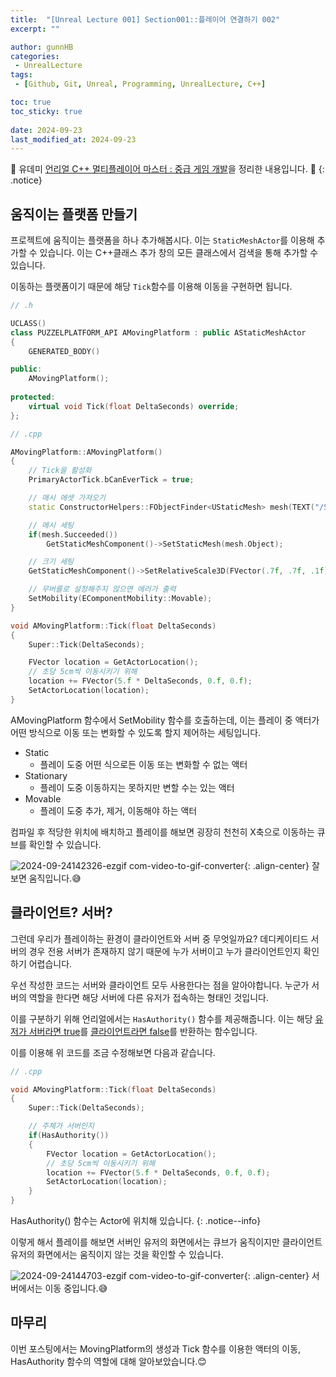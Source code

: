 ```yaml
---
title:  "[Unreal Lecture 001] Section001::플레이어 연결하기 002"
excerpt: ""

author: gunnHB
categories: 
 - UnrealLecture
tags: 
 - [Github, Git, Unreal, Programming, UnrealLecture, C++]

toc: true
toc_sticky: true
 
date: 2024-09-23
last_modified_at: 2024-09-23
---
```


🔔 유데미 [언리얼 C++ 멀티플레이어 마스터 : 중급 게임 개발](https://www.udemy.com/course/best-unreal-c/?couponCode=ST22MT92324B)을 정리한 내용입니다. 🔔
{: .notice}

## 움직이는 플랫폼 만들기
프로젝트에 움직이는 플랫폼을 하나 추가해봅시다. 이는 `StaticMeshActor`를 이용해 추가할 수 있습니다. 이는 C++클래스 추가 창의 모든 클래스에서 검색을 통해 추가할 수 있습니다.

이동하는 플랫폼이기 때문에 해당 `Tick`함수를 이용해 이동을 구현하면 됩니다.

```c++
// .h

UCLASS()
class PUZZELPLATFORM_API AMovingPlatform : public AStaticMeshActor
{
	GENERATED_BODY()

public:
	AMovingPlatform();
	
protected:
    virtual void Tick(float DeltaSeconds) override;
};
```

```c++
// .cpp

AMovingPlatform::AMovingPlatform()
{
	// Tick을 활성화
	PrimaryActorTick.bCanEverTick = true;

	// 매시 에셋 가져오기
	static ConstructorHelpers::FObjectFinder<UStaticMesh> mesh(TEXT("/Script/Engine.StaticMesh'/Engine/EngineMeshes/Cube.Cube'"));

	// 메시 세팅
	if(mesh.Succeeded())
		GetStaticMeshComponent()->SetStaticMesh(mesh.Object);

	// 크기 세팅
	GetStaticMeshComponent()->SetRelativeScale3D(FVector(.7f, .7f, .1f));

	// 무버를로 설정해주지 않으면 에러가 출력
	SetMobility(EComponentMobility::Movable);
}

void AMovingPlatform::Tick(float DeltaSeconds)
{
	Super::Tick(DeltaSeconds);

	FVector location = GetActorLocation();
	// 초당 5cm씩 이동시키기 위해
	location += FVector(5.f * DeltaSeconds, 0.f, 0.f);
	SetActorLocation(location);
}
```

AMovingPlatform 함수에서 SetMobility 함수를 호출하는데, 이는 플레이 중 액터가 어떤 방식으로 이동 또는 변화할 수 있도록 할지 제어하는 세팅입니다.

- Static
	- 플레이 도중 어떤 식으로든 이동 또는 변화할 수 없는 액터
- Stationary
	- 플레이 도중 이동하지는 못하지만 변할 수는 있는 액터
- Movable
	- 플레이 도중 추가, 제거, 이동해야 하는 액터

컴파일 후 적당한 위치에 배치하고 플레이를 해보면 굉장히 천천히 X축으로 이동하는 큐브를 확인할 수 있습니다.

![2024-09-24142326-ezgif com-video-to-gif-converter](https://github.com/user-attachments/assets/bf2ad774-91ef-4407-a8e1-984903251aa4){: .align-center}
잘 보면 움직입니다.😅


## 클라이언트? 서버?
그런데 우리가 플레이하는 환경이 클라이언트와 서버 중 무엇일까요? 데디케이티드 서버의 경우 전용 서버가 존재하지 않기 때문에 누가 서버이고 누가 클라이언트인지 확인하기 어렵습니다.

우선 작성한 코드는 서버와 클라이언트 모두 사용한다는 점을 알아야합니다. 누군가 서버의 역할을 한다면 해당 서버에 다른 유저가 접속하는 형태인 것입니다.

이를 구분하기 위해 언리얼에서는 `HasAuthority()` 함수를 제공해줍니다. 이는 해당 <u>유저가 서버라면 true</u>를 <u>클라이언트라면 false</u>를 반환하는 함수입니다.

이를 이용해 위 코드를 조금 수정해보면 다음과 같습니다.

```c++
// .cpp

void AMovingPlatform::Tick(float DeltaSeconds)
{
	Super::Tick(DeltaSeconds);

	// 주체가 서버인지
	if(HasAuthority())
	{
		FVector location = GetActorLocation();
		// 초당 5cm씩 이동시키기 위해
		location += FVector(5.f * DeltaSeconds, 0.f, 0.f);
		SetActorLocation(location);
	}
}
```

HasAuthority() 함수는 Actor에 위치해 있습니다.
{: .notice--info}

이렇게 해서 플레이를 해보면 서버인 유저의 화면에서는 큐브가 움직이지만 클라이언트 유저의 화면에서는 움직이지 않는 것을 확인할 수 있습니다.

![2024-09-24144703-ezgif com-video-to-gif-converter](https://github.com/user-attachments/assets/11ee08be-33ca-4ef9-a258-81c8e89bf5b4){: .align-center}
서버에서는 이동 중입니다.😅

## 마무리
이번 포스팅에서는 MovingPlatform의 생성과 Tick 함수를 이용한 액터의 이동, HasAuthority 함수의 역할에 대해 알아보았습니다.😊